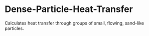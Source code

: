# Dense-Particle-Heat-Transfer
Calculates heat transfer through groups of small, flowing, sand-like particles.  
